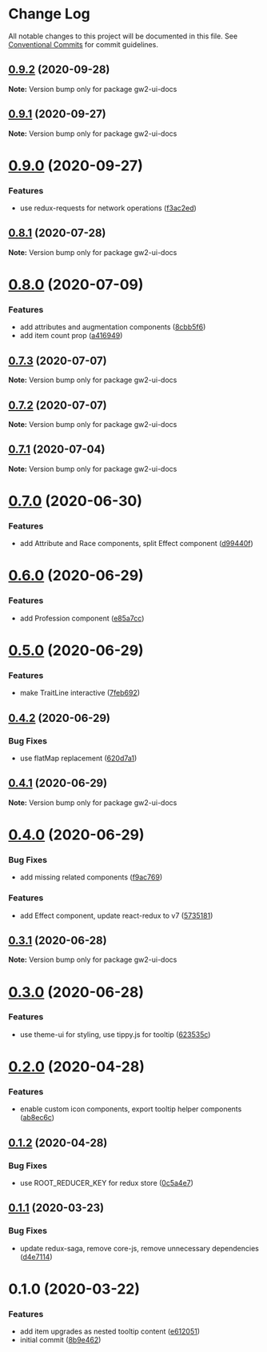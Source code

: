 # Change Log

All notable changes to this project will be documented in this file.
See [Conventional Commits](https://conventionalcommits.org) for commit guidelines.

## [0.9.2](https://github.com/ManuelHaag/gw2-ui/tree/master/packages/gw2-ui-docs/compare/gw2-ui-docs@0.9.1...gw2-ui-docs@0.9.2) (2020-09-28)

**Note:** Version bump only for package gw2-ui-docs





## [0.9.1](https://github.com/ManuelHaag/gw2-ui/tree/master/packages/gw2-ui-docs/compare/gw2-ui-docs@0.9.0...gw2-ui-docs@0.9.1) (2020-09-27)

**Note:** Version bump only for package gw2-ui-docs





# [0.9.0](https://github.com/ManuelHaag/gw2-ui/tree/master/packages/gw2-ui-docs/compare/gw2-ui-docs@0.8.1...gw2-ui-docs@0.9.0) (2020-09-27)


### Features

* use redux-requests for network operations ([f3ac2ed](https://github.com/ManuelHaag/gw2-ui/tree/master/packages/gw2-ui-docs/commit/f3ac2ed488a5a7791384c2e6f5ef355ed2e0c019))





## [0.8.1](https://github.com/ManuelHaag/gw2-ui/tree/master/packages/gw2-ui-docs/compare/gw2-ui-docs@0.8.0...gw2-ui-docs@0.8.1) (2020-07-28)

**Note:** Version bump only for package gw2-ui-docs





# [0.8.0](https://github.com/ManuelHaag/gw2-ui/tree/master/packages/gw2-ui-docs/compare/gw2-ui-docs@0.7.3...gw2-ui-docs@0.8.0) (2020-07-09)


### Features

* add attributes and augmentation components ([8cbb5f6](https://github.com/ManuelHaag/gw2-ui/tree/master/packages/gw2-ui-docs/commit/8cbb5f6f50a825760382863dca58b9a639f64d36))
* add item count prop ([a416949](https://github.com/ManuelHaag/gw2-ui/tree/master/packages/gw2-ui-docs/commit/a416949a408d2f8530ffa6ce5991acb7b76a4c48))





## [0.7.3](https://github.com/ManuelHaag/gw2-ui/tree/master/packages/gw2-ui-docs/compare/gw2-ui-docs@0.7.2...gw2-ui-docs@0.7.3) (2020-07-07)

**Note:** Version bump only for package gw2-ui-docs





## [0.7.2](https://github.com/ManuelHaag/gw2-ui/tree/master/packages/gw2-ui-docs/compare/gw2-ui-docs@0.7.1...gw2-ui-docs@0.7.2) (2020-07-07)

**Note:** Version bump only for package gw2-ui-docs





## [0.7.1](https://github.com/ManuelHaag/gw2-ui/tree/master/packages/gw2-ui-docs/compare/gw2-ui-docs@0.7.0...gw2-ui-docs@0.7.1) (2020-07-04)

**Note:** Version bump only for package gw2-ui-docs





# [0.7.0](https://github.com/ManuelHaag/gw2-ui/tree/master/packages/gw2-ui-docs/compare/gw2-ui-docs@0.6.0...gw2-ui-docs@0.7.0) (2020-06-30)


### Features

* add Attribute and Race components, split Effect component ([d99440f](https://github.com/ManuelHaag/gw2-ui/tree/master/packages/gw2-ui-docs/commit/d99440f5418fe56667ddb9479cfd562193d23456))





# [0.6.0](https://github.com/ManuelHaag/gw2-ui/tree/master/packages/gw2-ui-docs/compare/gw2-ui-docs@0.5.0...gw2-ui-docs@0.6.0) (2020-06-29)


### Features

* add Profession component ([e85a7cc](https://github.com/ManuelHaag/gw2-ui/tree/master/packages/gw2-ui-docs/commit/e85a7ccd69350d2d85af8406bb220aa681067428))





# [0.5.0](https://github.com/ManuelHaag/gw2-ui/tree/master/packages/gw2-ui-docs/compare/gw2-ui-docs@0.4.2...gw2-ui-docs@0.5.0) (2020-06-29)


### Features

* make TraitLine interactive ([7feb692](https://github.com/ManuelHaag/gw2-ui/tree/master/packages/gw2-ui-docs/commit/7feb692dcd25dde288a5a41e0ef6ec52fc7fbbd2))





## [0.4.2](https://github.com/ManuelHaag/gw2-ui/tree/master/packages/gw2-ui-docs/compare/gw2-ui-docs@0.4.1...gw2-ui-docs@0.4.2) (2020-06-29)


### Bug Fixes

* use flatMap replacement ([620d7a1](https://github.com/ManuelHaag/gw2-ui/tree/master/packages/gw2-ui-docs/commit/620d7a1d44eeb78f1bfed4e5729649d8c3b24bdb))





## [0.4.1](https://github.com/ManuelHaag/gw2-ui/tree/master/packages/gw2-ui-docs/compare/gw2-ui-docs@0.4.0...gw2-ui-docs@0.4.1) (2020-06-29)

**Note:** Version bump only for package gw2-ui-docs





# [0.4.0](https://github.com/ManuelHaag/gw2-ui/tree/master/packages/gw2-ui-docs/compare/gw2-ui-docs@0.3.1...gw2-ui-docs@0.4.0) (2020-06-29)


### Bug Fixes

* add missing related components ([f9ac769](https://github.com/ManuelHaag/gw2-ui/tree/master/packages/gw2-ui-docs/commit/f9ac76911892c5cb92bd469c3fea57efce949a60))


### Features

* add Effect component, update react-redux to v7 ([5735181](https://github.com/ManuelHaag/gw2-ui/tree/master/packages/gw2-ui-docs/commit/5735181d61abf0b66b30b6381a63ad1039a9d0d0))





## [0.3.1](https://github.com/ManuelHaag/gw2-ui/tree/master/packages/gw2-ui-docs/compare/gw2-ui-docs@0.3.0...gw2-ui-docs@0.3.1) (2020-06-28)

**Note:** Version bump only for package gw2-ui-docs





# [0.3.0](https://github.com/ManuelHaag/gw2-ui/tree/master/packages/gw2-ui-docs/compare/gw2-ui-docs@0.2.0...gw2-ui-docs@0.3.0) (2020-06-28)


### Features

* use theme-ui for styling, use tippy.js for tooltip ([623535c](https://github.com/ManuelHaag/gw2-ui/tree/master/packages/gw2-ui-docs/commit/623535cb7394845af12f80fa640a2cfd317d21d7))





# [0.2.0](https://github.com/ManuelHaag/gw2-ui/tree/master/packages/gw2-ui-docs/compare/gw2-ui-docs@0.1.2...gw2-ui-docs@0.2.0) (2020-04-28)


### Features

* enable custom icon components, export tooltip helper components ([ab8ec6c](https://github.com/ManuelHaag/gw2-ui/tree/master/packages/gw2-ui-docs/commit/ab8ec6ccaec8b6483446e8a58b714bf209edbd86))





## [0.1.2](https://github.com/ManuelHaag/gw2-ui/tree/master/packages/gw2-ui-docs/compare/gw2-ui-docs@0.1.1...gw2-ui-docs@0.1.2) (2020-04-28)


### Bug Fixes

* use ROOT_REDUCER_KEY for redux store ([0c5a4e7](https://github.com/ManuelHaag/gw2-ui/tree/master/packages/gw2-ui-docs/commit/0c5a4e716117b27cf007e9b55f0d3bbc754ab412))





## [0.1.1](https://github.com/ManuelHaag/gw2-ui/tree/master/packages/gw2-ui-docs/compare/gw2-ui-docs@0.1.0...gw2-ui-docs@0.1.1) (2020-03-23)


### Bug Fixes

* update redux-saga, remove core-js, remove unnecessary dependencies ([d4e7114](https://github.com/ManuelHaag/gw2-ui/tree/master/packages/gw2-ui-docs/commit/d4e71142a66d720f71edad94ef652406d47bf2fe))





# 0.1.0 (2020-03-22)


### Features

* add item upgrades as nested tooltip content ([e612051](https://github.com/ManuelHaag/gw2-ui/tree/master/packages/gw2-ui-docs/commit/e6120517b15b1b21ae4f3e96228ad95e1b427566))
* initial commit ([8b9e462](https://github.com/ManuelHaag/gw2-ui/tree/master/packages/gw2-ui-docs/commit/8b9e46288d3804f92ae87ddb0e41d23bdaa0126b))
